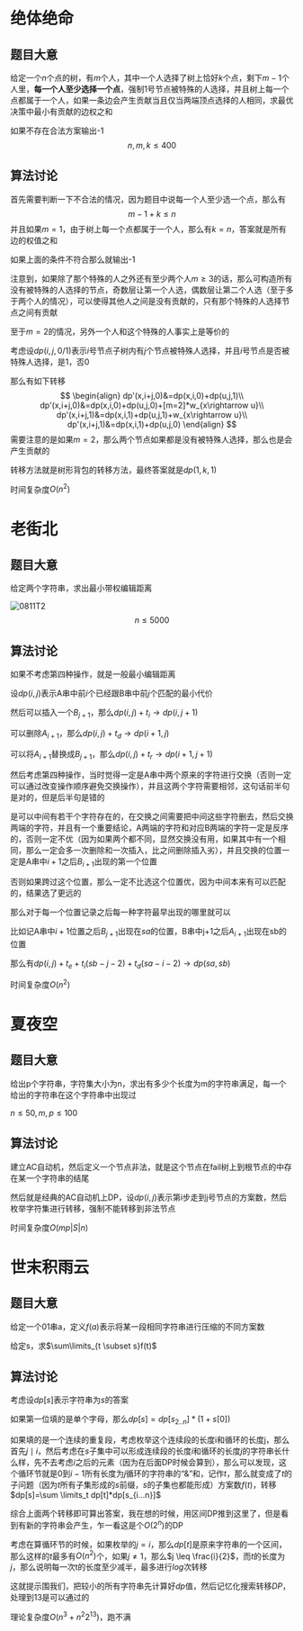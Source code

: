 # 绝体绝命

## 题目大意

给定一个$n$个点的树，有$m$个人，其中一个人选择了树上恰好$k$个点，剩下$m-1$​​​个人里，**每一个人至少选择一个点**，强制1号节点被特殊的人选择，并且树上每一个点都属于一个人，如果一条边会产生贡献当且仅当两端顶点选择的人相同，求最优决策中最小有贡献的边权之和

如果不存在合法方案输出-1
$$
n,m,k\leq 400
$$

## 算法讨论

首先需要判断一下不合法的情况，因为题目中说每一个人至少选一个点，那么有
$$
m-1+k\leq n
$$
并且如果$m=1$​，由于树上每一个点都属于一个人，那么有$k=n$​，答案就是所有边的权值之和

如果上面的条件不符合那么就输出-1

注意到，如果除了那个特殊的人之外还有至少两个人$m\geq 3$​的话，那么可构造所有没有被特殊的人选择的节点，奇数层让第一个人选，偶数层让第二个人选（至于多于两个人的情况），可以使得其他人之间是没有贡献的，只有那个特殊的人选择节点之间有贡献

至于$m=2$的情况，另外一个人和这个特殊的人事实上是等价的

考虑设$dp(i,j,0/1)$​表示$i$​号节点子树内有$j$个节点被特殊人选择，并且$i$号节点是否被特殊人选择，是1，否0

那么有如下转移
$$
\begin{align}
dp'(x,i+j,0)&=dp(x,i,0)+dp(u,j,1)\\
dp'(x,i+j,0)&=dp(x,i,0)+dp(u,j,0)+[m=2]*w_{x\rightarrow u}\\
dp'(x,i+j,1)&=dp(x,i,1)+dp(u,j,1)+w_{x\rightarrow u}\\
dp'(x,i+j,1)&=dp(x,i,1)+dp(u,j,0)
\end{align}
$$
需要注意的是如果$m=2$，那么两个节点如果都是没有被特殊人选择，那么也是会产生贡献的

转移方法就是树形背包的转移方法，最终答案就是$dp(1,k,1)$

时间复杂度$O(n^2)$

# 老街北

## 题目大意

给定两个字符串，求出最小带权编辑距离

![0811T2](D:\Blog\image\0811T2.PNG)
$$
n\leq 5000
$$

## 算法讨论

如果不考虑第四种操作，就是一般最小编辑距离

设$dp(i,j)$表示A串中前$i$个已经跟B串中前$j$个匹配的最小代价

然后可以插入一个$B_{j+1}$，那么$dp(i,j)+t_i\rightarrow dp(i,j+1)$

可以删除$A_{i+1}$，那么$dp(i,j)+t_d\rightarrow dp(i+1,j)$

可以将$A_{i+1}$​替换成$B_{j+1}$​，那么$dp(i,j)+t_r\rightarrow dp(i+1,j+1)$​

然后考虑第四种操作，当时觉得一定是A串中两个原来的字符进行交换（否则一定可以通过改变操作顺序避免交换操作），并且这两个字符需要相邻，这句话前半句是对的，但是后半句是错的

是可以中间有若干个字符存在的，在交换之间需要把中间这些字符删去，然后交换两端的字符，并且有一个重要结论，A两端的字符和对应B两端的字符一定是反序的，否则一定不优（因为如果两个都不同，显然交换没有用，如果其中有一个相同，那么一定会多一次删除和一次插入，比之间删除插入劣），并且交换的位置一定是A串中$i+1$之后$B_{i+1}$出现的第一个位置

否则如果跨过这个位置，那么一定不比选这个位置优，因为中间本来有可以匹配的，结果选了更远的

那么对于每一个位置记录之后每一种字符最早出现的哪里就可以

比如记A串中$i+1$位置之后$B_{j+1}$出现在$sa$的位置，B串中j+1之后$A_{i+1}$出现在sb的位置

那么有$dp(i,j)+t_e+t_i(sb-j-2)+t_d(sa-i-2)\rightarrow dp(sa,s b)$

时间复杂度$O(n^2)$

# 夏夜空

## 题目大意

给出p个字符串，字符集大小为n，求出有多少个长度为m的字符串满足，每一个给出的字符串在这个字符串中出现过

$n\leq 50,m,p\leq 100$

## 算法讨论

建立AC自动机，然后定义一个节点非法，就是这个节点在fail树上到根节点的中存在某一个字符串的结尾

然后就是经典的AC自动机上DP，设$dp(i,j)$表示第i步走到j号节点的方案数，然后枚举字符集进行转移，强制不能转移到非法节点

时间复杂度$O(mp|S|n)$

# 世末积雨云

## 题目大意

给定一个01串a，定义$f(a)$表示将某一段相同字符串进行压缩的不同方案数

给定s，求$\sum\limits_{t \subset s}f(t)$

## 算法讨论

考虑设$dp[s]$表示字符串为$s$的答案

如果第一位填的是单个字母，那么$dp[s]=dp[s_{2..n}]*(1+s[0])$

如果填的是一个连续的重复段，考虑枚举这个连续段的长度i和循环的长度j，那么首先$j\mid i$，然后考虑在$s$子集中可以形成连续段的长度$i$和循环的长度$j$的字符串长什么样，先不去考虑$i$之后的元素（因为在后面DP时候会算到），那么可以发现，这个循环节就是$0$到$i-1$所有长度为$j$循环的字符串的“&”和，记作$t$，那么就变成了$t$的子问题（因为$t$所有子集形成的$s$前缀，$s$的子集也都能形成）方案数$f(t)$，转移$dp[s]=\sum \limits_t dp[t]*dp[s_{i...n}]$

综合上面两个转移即可算出答案，我在想的时候，用区间DP推到这里了，但是看到有新的字符串会产生，乍一看这是个$O(2^n)$​的DP

考虑在算循环节的时候，如果枚举的$j=i$，那么$dp[t]$是原来字符串的一个区间，那么这样的$t$最多有$O(n^2)$个，如果$j\neq 1$，那么$j \leq \frac{i}{2}$，而$t$的长度为$j$，那么说明每一次t的长度至少减半，最多进行$log$次转移

这就提示围我们，把较小的所有字符串先计算好$dp$值，然后记忆化搜索转移$DP$，处理到$13$是可以通过的

理论复杂度$O(n^3+n^2 2^{13})$，跑不满
